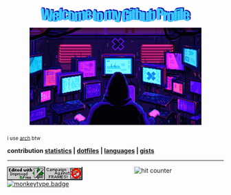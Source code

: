 <center><img src="pictures/welcome.png" width=400></center>
<center><img src="pictures/screens.gif" width=400></center>

<sub>i use [arch](https://archlinux.org/) btw</sub>

<b>
    contribution <a href="stats.md">statistics</a> |
    <a href="https://github.com/mb6ockatf/dotfiles">dotfiles</a> |
    <a href="languages.md">languages</a> | 
    <a href="https://gist.github.com/mb6ockatf">gists</a>
</b>


------

<img src="pictures/vim.gif" align="left">
<img src="pictures/noframes.gif" align="left">
<center>
<img src="https://profile-counter.glitch.me/mb6ockatf/count.svg"
     alt="hit counter">
</center>

[![monkeytype.badge]](https://monkeytype.com/)

[monkeytype.badge]: https://img.shields.io/endpoint?style=flat&url=https%3A%2F%2Fmonkeytype-badge-vhd5lan7mmhz.runkit.sh%3Fmessage%3D43wpm%26label%3Dmonkeytype%26logoVariant%3Done
